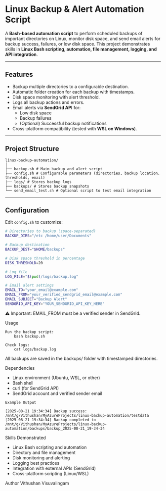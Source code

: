 # Linux Backup & Alert Automation Script

A **Bash-based automation script** to perform scheduled backups of important directories on Linux, monitor disk space, and send email alerts for backup success, failures, or low disk space. This project demonstrates skills in **Linux Bash scripting, automation, file management, logging, and API integration**.

---

## Features

- Backup multiple directories to a configurable destination.
- Automatic folder creation for each backup with timestamps.
- Disk space monitoring with alert threshold.
- Logs all backup actions and errors.
- Email alerts via **SendGrid API** for:
  - Low disk space
  - Backup failures
  - (Optional) Successful backup notifications
- Cross-platform compatibility (tested with **WSL on Windows**).

---

## Project Structure
```
linux-backup-automation/
│
├── backup.sh # Main backup and alert script
├── config.sh # Configurable parameters (directories, backup location, thresholds, email)
├── logs/ # Stores backup logs
├── backups/ # Stores backup snapshots
└── send_email_test.sh # Optional script to test email integration
```
---

## Configuration

Edit `config.sh` to customize:

```bash
# Directories to backup (space-separated)
BACKUP_DIRS="/etc /home/user/Documents"

# Backup destination
BACKUP_DEST="$HOME/backups"

# Disk space threshold in percentage
DISK_THRESHOLD=20

# Log file
LOG_FILE="$(pwd)/logs/backup.log"

# Email alert settings
EMAIL_TO="your_email@example.com"
EMAIL_FROM="your_verified_sendgrid_email@example.com"
EMAIL_SUBJECT="Backup Alert"
SENDGRID_API_KEY="YOUR_SENDGRID_API_KEY_HERE" 
```

⚠ Important: EMAIL_FROM must be a verified sender in SendGrid.

Usage

    Run the backup script:
        bash backup.sh

    Check logs:
        cat logs/backup.log

All backups are saved in the backups/ folder with timestamped directories.

Dependencies
   - Linux environment (Ubuntu, WSL, or other)
   - Bash shell
   - curl (for SendGrid API)
   - SendGrid account and verified sender email
```
Example Output

[2025-08-21 19:34:34] Backup success: /mnt/g/Vithushan/MyAzureProjects/linux-backup-automation/testdata
[2025-08-21 19:34:34] Backup completed to /mnt/g/Vithushan/MyAzureProjects/linux-backup-automation/backups/backup_2025-08-21_19-34-34
```

Skills Demonstrated
   - Linux Bash scripting and automation
   - Directory and file management
   - Disk monitoring and alerting
   - Logging best practices
   - Integration with external APIs (SendGrid)
   - Cross-platform scripting (Linux/WSL)

Author
    Vithushan Visuvalingam
